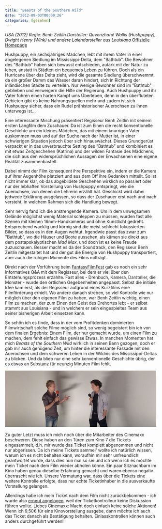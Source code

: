 ```yaml
---
title: "Beasts of the Southern Wild"
date: "2012-09-03T00:00:26"
categories: [gesehen]
---
```


*USA (2012)
Regie: Benh Zeitlin
Darsteller: Quvenzhané Wallis (Hushpuppy), Dwight Henry (Wink) und andere Laiendarsteller aus Louisiana*
[Offizielle Homepage](http://www.beastsofthesouthernwild.com/)

Hushpuppy, ein sechsjähriges Mädchen, lebt mit ihrem Vater in einer abgelegenen Siedlung im Mississippi-Delta, dem "Bathtub". Die Bewohner des "Bathtub" haben sich bewusst entschieden, autark mit der Natur zu leben, anstatt in Städten ein bequemes Leben zu führen. Doch als ein Hurricane über das Delta zieht, wird die gesamte Siedlung überschwemmt, da ein großer Damm das Wasser daran hindert, sich in Richtung der inländischen Städte zu verteilen. Nur wenige Bewohner sind im "Bathtub" geblieben und verweigern die Hilfe der Regierung. Auch Hushpuppy und ihr Vater führen einen harten Kampf ums Überleben, denn in den überfluteten Gebieten gibt es keine Nahrungsquellen mehr und zudem ist sich Hushpuppy sicher, dass ein Rudel prähistorischer Auerochsen zu ihnen unterwegs ist...

Eine interessante Mischung präsentiert Regisseur Benh Zeitlin mit seinem ersten Langfilm dem Zuschauer. Da ist zum Einen die recht konventionelle Geschichte um ein kleines Mädchen, das mit einem knurrigen Vater auskommen muss und auf der Suche nach der Mutter ist, in einer schwierigen Situation jedoch über sich hinauswächst. Dieses Grundgerüst verpackt er in das unverbrauchte Setting des "Bathtub" und kombiniert es mit etwas Zeitgeschehen (Katrina) und der wilden Fantasie des Mädchens, die sich aus den widersprüchlichen Aussagen der Erwachsenen eine eigene Realität zusammenbastelt.

Dabei nimmt der Film konsequent ihre Perspektive ein, indem er die Kamera auf ihrer Augenhöhe platziert und aus dem Off ihre Gedanken mitteilt. So ist nicht immer klar, ob das abgebildete Geschehen wirklich so passiert oder nur der lebhaften Vorstellung von Hushpuppy entspringt, wie die Auerochsen, von denen die Lehrerin erzählt hat. Geschickt wird dabei jedwede Erklärung ausgelassen, so dass der Zuschauer erst nach und nach versteht, in welchem Rahmen sich die Handlung bewegt.

Sehr nervig fand ich die anstrengende Kamera. Um in dem unwegsamen Gelände möglichst wenig Material schleppen zu müssen, wurden fast alle Szenen mit kleinen 16mm-Handkameras und ohne Kunstlicht gedreht. Entsprechend wacklig und körnig sind die meist schlecht fokussierten Bilder, so dass es in den Augen wehtut. Irgendwie passt das zwar zum "Bathtub", wo die Häuser und Boote aussehen, als kämen sie direkt aus dem postapokalyptischen *Mad Max*, und doch ist es keine Freude zuzuschauen. Besser macht es da der Soundtrack, den Regisseur Benh Zeitlin mitgestaltet hat und der gut die Energie von Hushpuppy transportiert, aber auch die ruhigen Momente des Films mitträgt.

Direkt nach der Vorführung beim [FantasyFilmFest](http://www.fantasyfilmfest.com/filme/Beasts.html) gab es noch ein sehr informatives Q&A mit dem Regisseur, bei dem er viel über den Entstehungsprozess erzählte. Fast alles - Drehbuch, Kamera, Darsteller, die Monster - wurde den örtlichen Gegebenheiten angepasst. Selbst die initiale Idee kam erst, als der Regisseur aufgrund eines Kurzfilms eine Filmförderung erhielt. Wo andere danach streben, so viel Kontrolle wie nur möglich über den eigenen Film zu haben, war Benh Zeitlin wichtig, einen Film zu machen, der zum Einen den Geist des Drehortes lebt - er selbst stammt aus Louisiana - und in welchem er sein eingespieltes Team aus seiner bisherigen Arbeit einsetzen kann.

So schön ich es finde, dass in der vom Profitdenken dominierten Filmwirtschaft solche Filme möglich sind, so wenig begeistert bin ich von dem finalen Ergebnis: Einem Film, der nur gemacht wurde, um einen Film zu machen, dem fehlt einfach das gewisse Etwas. In manchen Momenten hat mich *Beasts of the Southern Wild* wirklich in seinen Bann gezogen, doch er gab mir auch genügend Zeit, um hinter die interessante Fassade mit den Auerochsen und dem schweren Leben in der Wildnis des Mississippi-Deltas zu blicken. Und da blieb nur eine sehr konventionelle Geschichte übrig, der es etwas an Substanz für neunzig Minuten Film fehlt.

![Regisseur Zeitlin (rechts)](zeitlin.jpg)

Zu guter Letzt muss ich mich noch über die Mitarbeiter des Cinemaxx beschweren. Diese haben an den Türen zum Kino 7 die Tickets eingesammelt, d.h. mir wurde das Ticket komplett abgenommen und nicht nur abgerissen. Da ich meine Tickets sammel' wollte ich natürlich wissen, warum ich es nicht behalten kann, woraufhin mir sehr unfreundlich geantwortet wurde, dass dies nun mal so sei und ich wenn ich es möchte mein Ticket nach dem Film wieder abholen könne. Ein paar Sitznachbarn im Kino haben genau dieselbe Erfahrung gemacht und waren ebenso negativ überrascht wie ich. Unsere Vermutung war, dass über die Tickets eine weitere Kontrolle erfolgte, dass nur echte Ticketinhaber in die ausverkaufte Vorstellung gelangen.

Allerdings habe ich mein Ticket nach dem Film nicht zurückbekommen - ich wurde also [erneut angelogen](/2012/06/10/berlin-frankfurt-singapur-australien-und-zuruck/), weil der Ticketkontrolleur keine Diskussion führen wollte. Liebes Cinemaxx: Macht doch einfach keine solche Aktionen! Wenn ich 9,50€ für eine Kinovorstellung ausgebe, dann möchte ich auch das Ticket danach als Bestätigung behalten. Einlasskontrollen können auch anders durchgeführt werden!
